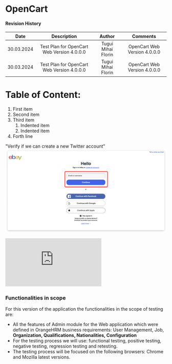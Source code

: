 # OpenCart
#### Revision History
| Date| Description   | Author  |  Comments |
| :-----: | :---: | :---: | :---: |
| 30.03.2024 | Test Plan for OpenCart Web Version 4.0.0.0   | Tugui Mihai Florin   | OpenCart Web Version 4.0.0.0   |
| 30.03.2024 | Test Plan for OpenCart Web Version 4.0.0.0   | Tugui Mihai Florin   | OpenCart Web Version 4.0.0.0   |

# Table of Content:
1. First item
2. Second item
3. Third item
    1. Indented item
    2. Indented item
4. Forth line


"Verify if we can create a new Twitter account" ![imagine text](https://github.com/tuguiflorin/Curs-Testare-Manuala/blob/main/6451f72bb19c7f758053aeba_1.png)


![Daily report](https://github.com/tuguiflorin/Curs-Testare-Manuala/blob/main/Zephyr%20Test%20Steps%20%2B%20Executions%20%2B%20Results%20(Jira).pdf)

### Functionalities in scope

For this version of the application the functionalities in the scope of testing are: 
+ All the features of Admin module for the Web application which were defined in OrangeHRM business requirements: User Management, Job, **Organization, Qualifications, Nationalities, Configuration**
+ For the testing process we will use: functional testing, positive testing, negative testing, regression testing and retesting.
+ The testing process will be focused on the following browsers:
Chrome  and Mozilla latest versions.
